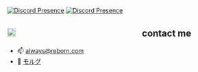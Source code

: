 [![Discord Presence](https://lanyard.cnrad.dev/api/799109207676682300?hideTimestamp=true)](https://discord.com/users/799109207676682300)
[![Discord Presence](https://lanyard.cnrad.dev/api/1001346788248272977)](https://discord.com/users/1001346788248272977)
## <img src="https://cdn.discordapp.com/emojis/993372971714486272.webp?size=80&quality=lossless" width="20"> ㅤㅤㅤㅤㅤㅤㅤㅤㅤㅤㅤㅤㅤㅤㅤcontact me
- 📫 always@reborn.com
- 🖤 [モルグ](https://discord.gg/aww)
